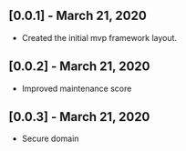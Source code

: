 ## [0.0.1] - March 21, 2020
* Created the initial mvp framework layout.

## [0.0.2] - March 21, 2020
* Improved maintenance score

## [0.0.3] - March 21, 2020
* Secure domain